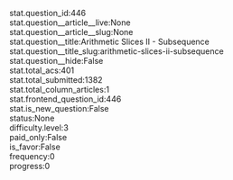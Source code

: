 stat.question_id:446  
stat.question__article__live:None  
stat.question__article__slug:None  
stat.question__title:Arithmetic Slices II - Subsequence  
stat.question__title_slug:arithmetic-slices-ii-subsequence  
stat.question__hide:False  
stat.total_acs:401  
stat.total_submitted:1382  
stat.total_column_articles:1  
stat.frontend_question_id:446  
stat.is_new_question:False  
status:None  
difficulty.level:3  
paid_only:False  
is_favor:False  
frequency:0  
progress:0  
